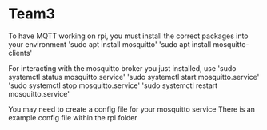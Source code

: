 # Team3

To have MQTT working on rpi, you must install the correct packages into your environment
'sudo apt install mosquitto'
'sudo apt install mosquitto-clients'

For interacting with the mosquitto broker you just installed, use
'sudo systemctl status mosquitto.service'
'sudo systemctl start mosquitto.service'
'sudo systemctl stop mosquitto.service'
'sudo systemctl restart mosquitto.service' 

You may need to create a config file for your mosquitto service
There is an example config file within the rpi folder
